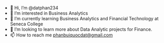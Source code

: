 - 👋 Hi, I’m @datphan234
- 👀 I’m interested in Business Analytics
- 🌱 I’m currently learning Business Analytics and Financial Technology at Seneca College
- 💞️ I’m looking to learn more about Data Analytic projects for Finance.
- 📫 How to reach me phanbuiquocdat@gmail.com

<!---
datphan234/datphan234 is a ✨ special ✨ repository because its `README.md` (this file) appears on your GitHub profile.
You can click the Preview link to take a look at your changes.
--->
